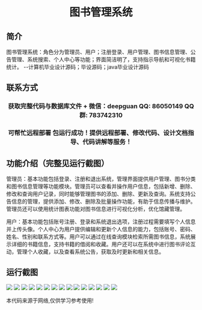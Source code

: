 <p><h1 align="center">图书管理系统</h1></p>

## 简介
图书管理系统：角色分为管理员、用户；注册登录、用户管理、图书信息管理、公告管理、系统搜索、个人中心等功能；界面简洁明了，支持指示导航和可视化书籍统计。    --计算机毕业设计源码；毕设源码；java毕业设计源码


## 联系方式
<p><h3 align="center">获取完整代码与数据库文件 + 微信：deepguan QQ: 86050149 QQ群: 783742310</h3></p>
<p><h3 align="center">可帮忙远程部署 包运行成功！提供远程部署、修改代码、设计文档指导、代码讲解等服务！</h3></p>

## 功能介绍（完整见运行截图）
管理员：基本功能包括登录、注册和退出系统，管理界面提供用户管理、图书分类和图书信息管理等功能模块。管理员可以查看并操作用户信息，包括新增、删除、修改和查询用户记录，同时能够管理图书的添加、删除、更新及查询。系统支持公告信息的管理，提供添加、修改、删除及批量操作功能，有助于信息传播与维护。管理员还可以使用统计图表功能对图书信息进行可视化分析，优化馆藏管理。

用户：基本功能包括账号注册、登录和系统退出选项，注册过程需要填写个人信息并上传头像。个人中心为用户提供编辑和更新个人信息的能力，包括账号、密码、姓名、性别和联系方式等。用户可以通过在线查询模块检索所需图书信息，系统展示详细的书籍信息，支持书籍的借阅和收藏。用户还可以在系统中进行图书评论互动，管理个人收藏，以及查看系统公告，获取及时更新和相关信息。


## 运行截图
![](https://bs-1329754181.cos.ap-shanghai.myqcloud.com/spring/BookManagementSystem2/img/001.jpg)
![](https://bs-1329754181.cos.ap-shanghai.myqcloud.com/spring/BookManagementSystem2/img/002.jpg)
![](https://bs-1329754181.cos.ap-shanghai.myqcloud.com/spring/BookManagementSystem2/img/003.jpg)
![](https://bs-1329754181.cos.ap-shanghai.myqcloud.com/spring/BookManagementSystem2/img/004.jpg)
![](https://bs-1329754181.cos.ap-shanghai.myqcloud.com/spring/BookManagementSystem2/img/005.jpg)
![](https://bs-1329754181.cos.ap-shanghai.myqcloud.com/spring/BookManagementSystem2/img/006.jpg)
![](https://bs-1329754181.cos.ap-shanghai.myqcloud.com/spring/BookManagementSystem2/img/007.jpg)
![](https://bs-1329754181.cos.ap-shanghai.myqcloud.com/spring/BookManagementSystem2/img/008.jpg)
![](https://bs-1329754181.cos.ap-shanghai.myqcloud.com/spring/BookManagementSystem2/img/009.jpg)
![](https://bs-1329754181.cos.ap-shanghai.myqcloud.com/spring/BookManagementSystem2/img/010.jpg)
![](https://bs-1329754181.cos.ap-shanghai.myqcloud.com/spring/BookManagementSystem2/img/011.jpg)
![](https://bs-1329754181.cos.ap-shanghai.myqcloud.com/spring/BookManagementSystem2/img/012.jpg)
![](https://bs-1329754181.cos.ap-shanghai.myqcloud.com/spring/BookManagementSystem2/img/013.jpg)
![](https://bs-1329754181.cos.ap-shanghai.myqcloud.com/spring/BookManagementSystem2/img/014.jpg)
![](https://bs-1329754181.cos.ap-shanghai.myqcloud.com/spring/BookManagementSystem2/img/015.jpg)

<p>本代码来源于网络,仅供学习参考使用!</p>
